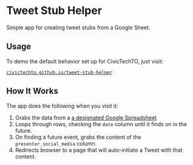 # Tweet Stub Helper

Simple app for creating tweet stubs from a Google Sheet.

## Usage

To demo the default behavior set up for CivicTechTO, just visit:

[`civictechto.github.io/tweet-stub-helper`](http://civictechto.github.io/tweet-stub-helper)

## How It Works

The app does the following when you visit it:

1. Grabs the data from a [a designated Google Spreadsheet](https://docs.google.com/spreadsheets/d/1-p0CyUMC0nqrEQNc6Yikd2vg033GoChSWR8rFKFxfgU/edit#gid=1209202081)
2. Loops through rows, checking the `date` column until it finds on in
   the future.
3. On finding a future event, grabs the content of the
   `presenter_social_media` column.
4. Redirects browser to a page that will auto-initiate a Tweet with that
   content.
